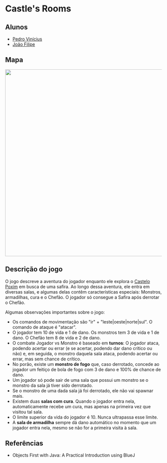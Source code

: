 # Castle's Rooms

## Alunos

* [Pedro Vinícius](https://github.com/Pedro-V)
* [João Filipe](https://github.com/jfasr)

## Mapa
<kbd>
  <img src = "https://user-images.githubusercontent.com/99099086/192665607-de9acf02-e3a0-4b66-ae49-35bf5145241d.png" width = "600px">
</kbd>

## Descrição do jogo

O jogo descreve a aventura do jogador enquanto ele explora o [Castelo Poxim](https://pt.wikipedia.org/wiki/Rio_Poxim) em busca de uma safira. Ao longo dessa aventura, ele entra em diversas salas, e algumas delas contêm características especiais: Monstros, armadilhas, cura e o Chefão. O jogador só consegue a Safira após derrotar o Chefão. 

Algumas observações importantes sobre o jogo:
* Os comandos de movimentação são "ir" + "leste|oeste|norte|sul". O comando de ataque é "atacar".
* O jogador tem 10 de vida e 1 de dano. Os monstros tem 3 de vida e 1 de dano. O Chefão tem 8 de vida e 2 de dano.
* O combate Jogador vs Monstro é baseado em **turnos**: O jogador ataca, podendo acertar ou errar (e se acertar, podendo dar dano crítico ou não) e, em seguida, o monstro daquela sala ataca, podendo acertar ou errar, mas sem chance de crítico.
* No porão, existe um **monstro de fogo** que, caso derrotado, concede ao jogador um feitiço de bola de fogo com 3 de dano e 100% de chance de dano.
* Um jogador só pode sair de uma sala que possui um monstro se o monstro da sala já tiver sido derrotado.
* Se o monstro de uma dada sala já foi derrotado, ele não vai spawnar mais.
* Existem duas **salas com cura**. Quando o jogador entra nela, automaticamente recebe um cura, mas apenas na primeira vez que visitou tal sala.
* O limite superior da vida do jogador é 10. Nunca ultrapassa esse limite.
* A **sala de armadilha** sempre dá dano automático no momento que um jogador entra nela, mesmo se não for a primeira visita à sala.

## Referências
* Objects First with Java: A Practical Introduction using BlueJ
